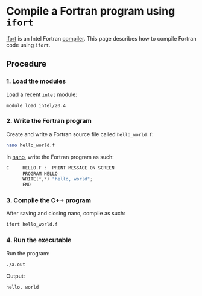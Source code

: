 # Compile a Fortran program using `ifort`

[ifort](ifort.md) is an Intel Fortran [compiler](compilers.md).
This page describes how to compile Fortran code using `ifort`.

## Procedure

### 1. Load the modules

Load a recent `intel` module:

```bash
module load intel/20.4
```

### 2. Write the Fortran program

Create and write a Fortran source file called `hello_world.f`:

```bash
nano hello_world.f
```

In [nano](nano.md), write the Fortran program as such:

```c++
C     HELLO.F :  PRINT MESSAGE ON SCREEN
      PROGRAM HELLO
      WRITE(*,*) "hello, world";
      END
```

### 3. Compile the C++ program

After saving and closing nano, compile as such:

```bash
ifort hello_world.f
```

### 4. Run the executable

Run the program:

```bash
./a.out 
```

Output:

```console
hello, world
```
